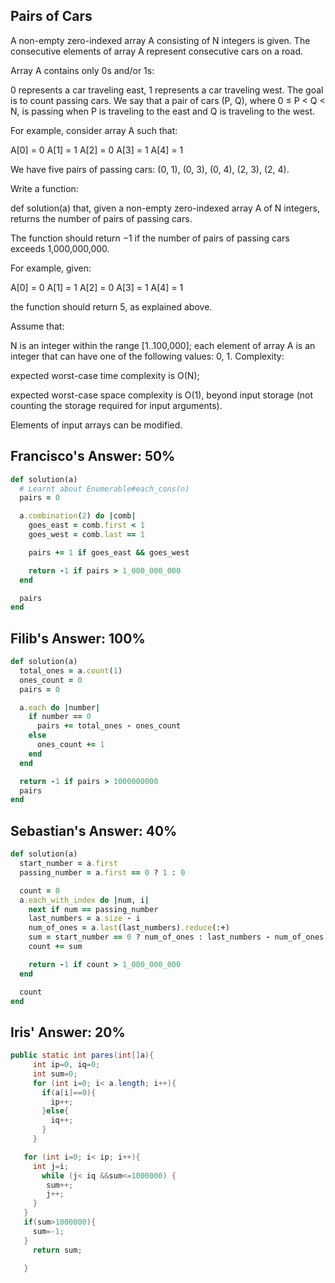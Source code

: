 ## Pairs of Cars

A non-empty zero-indexed array A consisting of N integers is given. The consecutive elements of array A represent consecutive cars on a road.

Array A contains only 0s and/or 1s:

0 represents a car traveling east,
1 represents a car traveling west.
The goal is to count passing cars. We say that a pair of cars (P, Q), where 0 ≤ P < Q < N, is passing when P is traveling to the east and Q is traveling to the west.

For example, consider array A such that:

  A[0] = 0
  A[1] = 1
  A[2] = 0
  A[3] = 1
  A[4] = 1

We have five pairs of passing cars: (0, 1), (0, 3), (0, 4), (2, 3), (2, 4).

Write a function:

def solution(a)
that, given a non-empty zero-indexed array A of N integers, returns the number of pairs of passing cars.

The function should return −1 if the number of pairs of passing cars exceeds 1,000,000,000.

For example, given:

  A[0] = 0
  A[1] = 1
  A[2] = 0
  A[3] = 1
  A[4] = 1

the function should return 5, as explained above.

Assume that:

N is an integer within the range [1..100,000];
each element of array A is an integer that can have one of the following values: 0, 1.
Complexity:

expected worst-case time complexity is O(N);

expected worst-case space complexity is O(1), beyond input storage (not counting the storage required for input arguments).

Elements of input arrays can be modified.

## Francisco's Answer: 50%

```ruby
def solution(a)
  # Learnt about Enumerable#each_cons(n)
  pairs = 0

  a.combination(2) do |comb|
    goes_east = comb.first < 1
    goes_west = comb.last == 1

    pairs += 1 if goes_east && goes_west

    return -1 if pairs > 1_000_000_000
  end

  pairs
end
```

## Filib's Answer: 100%

```ruby
def solution(a)
  total_ones = a.count(1)
  ones_count = 0
  pairs = 0

  a.each do |number|
    if number == 0
      pairs += total_ones - ones_count
    else
      ones_count += 1
    end
  end

  return -1 if pairs > 1000000000
  pairs
end
```

## Sebastian's Answer: 40%

```ruby
def solution(a)
  start_number = a.first
  passing_number = a.first == 0 ? 1 : 0

  count = 0
  a.each_with_index do |num, i|
    next if num == passing_number
    last_numbers = a.size - i
    num_of_ones = a.last(last_numbers).reduce(:+)
    sum = start_number == 0 ? num_of_ones : last_numbers - num_of_ones
    count += sum

    return -1 if count > 1_000_000_000
  end

  count
end
```

## Iris' Answer: 20%

```java
public static int pares(int[]a){
     int ip=0, iq=0;
     int sum=0;
     for (int i=0; i< a.length; i++){
       if(a[i]==0){
         ip++;
       }else{
         iq++;
       }
     }

   for (int i=0; i< ip; i++){
     int j=i;
       while (j< iq &&sum<=1000000) {
        sum++;
        j++;
     }
   }
   if(sum>1000000){
     sum=-1;
   }
     return sum;

   }
```
